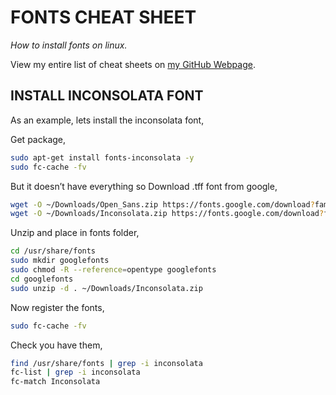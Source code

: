 # FONTS CHEAT SHEET

_How to install fonts on linux._

View my entire list of cheat sheets on
[my GitHub Webpage](https://jeffdecola.github.io/my-cheat-sheets/).

## INSTALL INCONSOLATA FONT

As an example, lets install the inconsolata font,

Get package,

```bash
sudo apt-get install fonts-inconsolata -y
sudo fc-cache -fv
```

But it doesn’t have everything so Download .tff font from google,

```bash
wget -O ~/Downloads/Open_Sans.zip https://fonts.google.com/download?family=Open%20Sans
wget -O ~/Downloads/Inconsolata.zip https://fonts.google.com/download?family=Inconsolata
```

Unzip and place in fonts folder,

```bash
cd /usr/share/fonts
sudo mkdir googlefonts
sudo chmod -R --reference=opentype googlefonts
cd googlefonts
sudo unzip -d . ~/Downloads/Inconsolata.zip
```

Now register the fonts,

```bash
sudo fc-cache -fv
```

Check you have them,

```bash
find /usr/share/fonts | grep -i inconsolata
fc-list | grep -i inconsolata
fc-match Inconsolata
```
